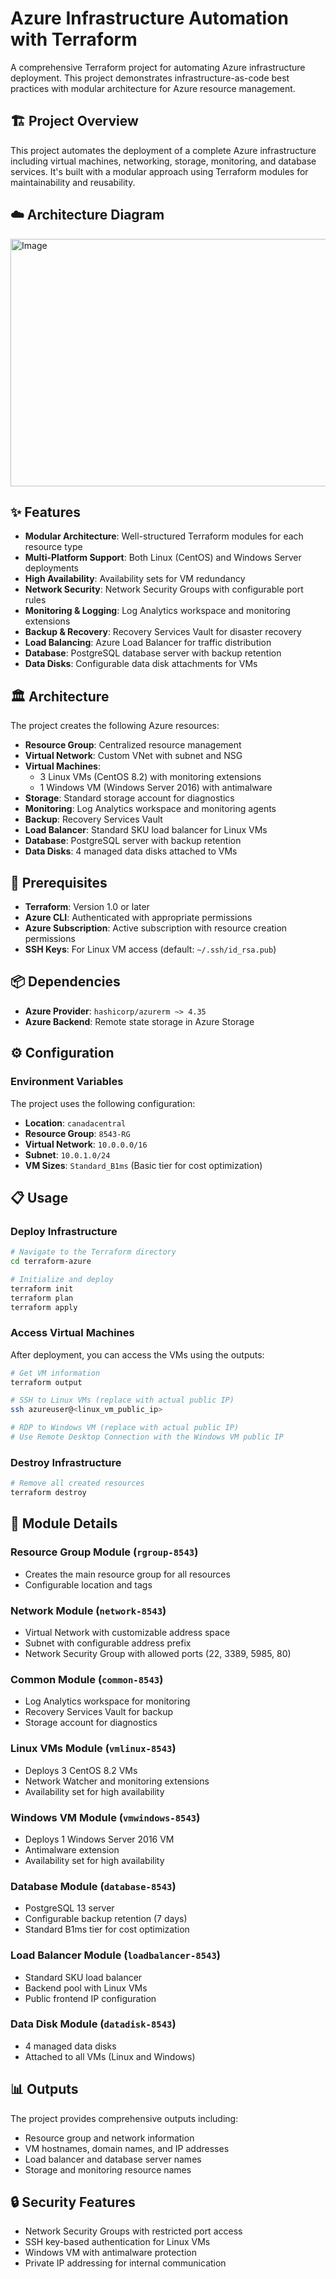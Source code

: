 # Azure Infrastructure Automation with Terraform

A comprehensive Terraform project for automating Azure infrastructure deployment. This project demonstrates infrastructure-as-code best practices with modular architecture for Azure resource management.

## 🏗️ Project Overview

This project automates the deployment of a complete Azure infrastructure including virtual machines, networking, storage, monitoring, and database services. It's built with a modular approach using Terraform modules for maintainability and reusability.

## ☁️ Architecture Diagram
<img width="767" height="396" alt="Image" src="https://github.com/user-attachments/assets/28e1e99b-0703-491b-ba18-98b332035179" />

## ✨ Features

- **Modular Architecture**: Well-structured Terraform modules for each resource type
- **Multi-Platform Support**: Both Linux (CentOS) and Windows Server deployments
- **High Availability**: Availability sets for VM redundancy
- **Network Security**: Network Security Groups with configurable port rules
- **Monitoring & Logging**: Log Analytics workspace and monitoring extensions
- **Backup & Recovery**: Recovery Services Vault for disaster recovery
- **Load Balancing**: Azure Load Balancer for traffic distribution
- **Database**: PostgreSQL database server with backup retention
- **Data Disks**: Configurable data disk attachments for VMs

## 🏛️ Architecture

The project creates the following Azure resources:

- **Resource Group**: Centralized resource management
- **Virtual Network**: Custom VNet with subnet and NSG
- **Virtual Machines**: 
  - 3 Linux VMs (CentOS 8.2) with monitoring extensions
  - 1 Windows VM (Windows Server 2016) with antimalware
- **Storage**: Standard storage account for diagnostics
- **Monitoring**: Log Analytics workspace and monitoring agents
- **Backup**: Recovery Services Vault
- **Load Balancer**: Standard SKU load balancer for Linux VMs
- **Database**: PostgreSQL server with backup retention
- **Data Disks**: 4 managed data disks attached to VMs

## 🚀 Prerequisites

- **Terraform**: Version 1.0 or later
- **Azure CLI**: Authenticated with appropriate permissions
- **Azure Subscription**: Active subscription with resource creation permissions
- **SSH Keys**: For Linux VM access (default: `~/.ssh/id_rsa.pub`)

## 📦 Dependencies

- **Azure Provider**: `hashicorp/azurerm ~> 4.35`
- **Azure Backend**: Remote state storage in Azure Storage

## ⚙️ Configuration

### Environment Variables

The project uses the following configuration:

- **Location**: `canadacentral`
- **Resource Group**: `8543-RG`
- **Virtual Network**: `10.0.0.0/16`
- **Subnet**: `10.0.1.0/24`
- **VM Sizes**: `Standard_B1ms` (Basic tier for cost optimization)

## 📋 Usage

### Deploy Infrastructure

```bash
# Navigate to the Terraform directory
cd terraform-azure

# Initialize and deploy
terraform init
terraform plan
terraform apply
```

### Access Virtual Machines

After deployment, you can access the VMs using the outputs:

```bash
# Get VM information
terraform output

# SSH to Linux VMs (replace with actual public IP)
ssh azureuser@<linux_vm_public_ip>

# RDP to Windows VM (replace with actual public IP)
# Use Remote Desktop Connection with the Windows VM public IP
```

### Destroy Infrastructure

```bash
# Remove all created resources
terraform destroy
```

## 🔧 Module Details

### Resource Group Module (`rgroup-8543`)
- Creates the main resource group for all resources
- Configurable location and tags

### Network Module (`network-8543`)
- Virtual Network with customizable address space
- Subnet with configurable address prefix
- Network Security Group with allowed ports (22, 3389, 5985, 80)

### Common Module (`common-8543`)
- Log Analytics workspace for monitoring
- Recovery Services Vault for backup
- Storage account for diagnostics

### Linux VMs Module (`vmlinux-8543`)
- Deploys 3 CentOS 8.2 VMs
- Network Watcher and monitoring extensions
- Availability set for high availability

### Windows VM Module (`vmwindows-8543`)
- Deploys 1 Windows Server 2016 VM
- Antimalware extension
- Availability set for high availability

### Database Module (`database-8543`)
- PostgreSQL 13 server
- Configurable backup retention (7 days)
- Standard B1ms tier for cost optimization

### Load Balancer Module (`loadbalancer-8543`)
- Standard SKU load balancer
- Backend pool with Linux VMs
- Public frontend IP configuration

### Data Disk Module (`datadisk-8543`)
- 4 managed data disks
- Attached to all VMs (Linux and Windows)

## 📊 Outputs

The project provides comprehensive outputs including:
- Resource group and network information
- VM hostnames, domain names, and IP addresses
- Load balancer and database server names
- Storage and monitoring resource names

## 🔒 Security Features

- Network Security Groups with restricted port access
- SSH key-based authentication for Linux VMs
- Windows VM with antimalware protection
- Private IP addressing for internal communication
